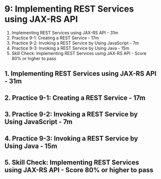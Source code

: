 # 9: Implementing REST Services using JAX-RS API

1. Implementing REST Services using JAX-RS API - 31m
2. Practice 9-1: Creating a REST Service - 17m
3. Practice 9-2: Invoking a REST Service by Using JavaScript - 7m
4. Practice 9-3: Invoking a REST Service by Using Java - 15m
5. Skill Check: Implementing REST Services using JAX-RS API - Score 80% or higher to pass

## 1. Implementing REST Services using JAX-RS API - 31m
## 2. Practice 9-1: Creating a REST Service - 17m
## 3. Practice 9-2: Invoking a REST Service by Using JavaScript - 7m
## 4. Practice 9-3: Invoking a REST Service by Using Java - 15m
## 5. Skill Check: Implementing REST Services using JAX-RS API - Score 80% or higher to pass
